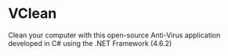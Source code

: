 # VClean
Clean your computer with this open-source Anti-Virus application developed in C# using the .NET Framework (4.6.2)
